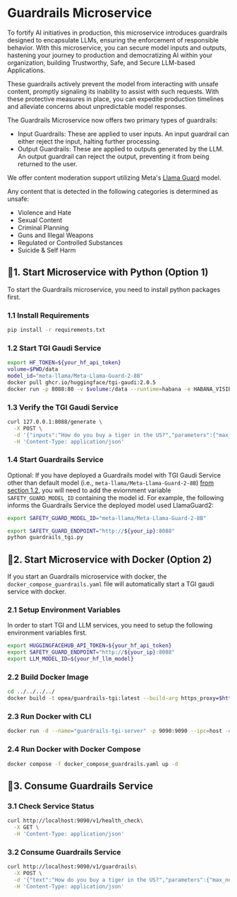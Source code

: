 # Guardrails Microservice

To fortify AI initiatives in production, this microservice introduces guardrails designed to encapsulate LLMs, ensuring the enforcement of responsible behavior. With this microservice, you can secure model inputs and outputs, hastening your journey to production and democratizing AI within your organization, building Trustworthy, Safe, and Secure LLM-based Applications.

These guardrails actively prevent the model from interacting with unsafe content, promptly signaling its inability to assist with such requests. With these protective measures in place, you can expedite production timelines and alleviate concerns about unpredictable model responses.

The Guardrails Microservice now offers two primary types of guardrails:

- Input Guardrails: These are applied to user inputs. An input guardrail can either reject the input, halting further processing.
- Output Guardrails: These are applied to outputs generated by the LLM. An output guardrail can reject the output, preventing it from being returned to the user.

We offer content moderation support utilizing Meta's [Llama Guard](https://huggingface.co/meta-llama/Meta-Llama-Guard-2-8B) model.

Any content that is detected in the following categories is determined as unsafe:

- Violence and Hate
- Sexual Content
- Criminal Planning
- Guns and Illegal Weapons
- Regulated or Controlled Substances
- Suicide & Self Harm

## 🚀1. Start Microservice with Python (Option 1)

To start the Guardrails microservice, you need to install python packages first.

### 1.1 Install Requirements

```bash
pip install -r requirements.txt
```

### 1.2 Start TGI Gaudi Service

```bash
export HF_TOKEN=${your_hf_api_token}
volume=$PWD/data
model_id="meta-llama/Meta-Llama-Guard-2-8B"
docker pull ghcr.io/huggingface/tgi-gaudi:2.0.5
docker run -p 8088:80 -v $volume:/data --runtime=habana -e HABANA_VISIBLE_DEVICES=all -e OMPI_MCA_btl_vader_single_copy_mechanism=none --cap-add=sys_nice --ipc=host -e HTTPS_PROXY=$https_proxy -e HTTP_PROXY=$https_proxy -e HF_TOKEN=$HF_TOKEN ghcr.io/huggingface/tgi-gaudi:2.0.5 --model-id $model_id --max-input-length 1024 --max-total-tokens 2048
```

### 1.3 Verify the TGI Gaudi Service

```bash
curl 127.0.0.1:8088/generate \
  -X POST \
  -d '{"inputs":"How do you buy a tiger in the US?","parameters":{"max_new_tokens":32}}' \
  -H 'Content-Type: application/json'
```

### 1.4 Start Guardrails Service

Optional: If you have deployed a Guardrails model with TGI Gaudi Service other than default model (i.e., `meta-llama/Meta-Llama-Guard-2-8B`) [from section 1.2](#12-start-tgi-gaudi-service), you will need to add the eviornment variable `SAFETY_GUARD_MODEL_ID` containing the model id. For example, the following informs the Guardrails Service the deployed model used LlamaGuard2:

```bash
export SAFETY_GUARD_MODEL_ID="meta-llama/Meta-Llama-Guard-2-8B"
```

```bash
export SAFETY_GUARD_ENDPOINT="http://${your_ip}:8088"
python guardrails_tgi.py
```

## 🚀2. Start Microservice with Docker (Option 2)

If you start an Guardrails microservice with docker, the `docker_compose_guardrails.yaml` file will automatically start a TGI gaudi service with docker.

### 2.1 Setup Environment Variables

In order to start TGI and LLM services, you need to setup the following environment variables first.

```bash
export HUGGINGFACEHUB_API_TOKEN=${your_hf_api_token}
export SAFETY_GUARD_ENDPOINT="http://${your_ip}:8088"
export LLM_MODEL_ID=${your_hf_llm_model}
```

### 2.2 Build Docker Image

```bash
cd ../../../../
docker build -t opea/guardrails-tgi:latest --build-arg https_proxy=$https_proxy --build-arg http_proxy=$http_proxy -f comps/guardrails/llama_guard/langchain/Dockerfile .
```

### 2.3 Run Docker with CLI

```bash
docker run -d --name="guardrails-tgi-server" -p 9090:9090 --ipc=host -e http_proxy=$http_proxy -e https_proxy=$https_proxy -e no_proxy=$no_proxy -e SAFETY_GUARD_ENDPOINT=$SAFETY_GUARD_ENDPOINT -e HUGGINGFACEHUB_API_TOKEN=$HUGGINGFACEHUB_API_TOKEN opea/guardrails-tgi:latest
```

### 2.4 Run Docker with Docker Compose

```bash
docker compose -f docker_compose_guardrails.yaml up -d
```

## 🚀3. Consume Guardrails Service

### 3.1 Check Service Status

```bash
curl http://localhost:9090/v1/health_check\
  -X GET \
  -H 'Content-Type: application/json'
```

### 3.2 Consume Guardrails Service

```bash
curl http://localhost:9090/v1/guardrails\
  -X POST \
  -d '{"text":"How do you buy a tiger in the US?","parameters":{"max_new_tokens":32}}' \
  -H 'Content-Type: application/json'
```
